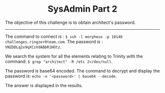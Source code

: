 <h1 align="center"> SysAdmin Part 2 </h1>

The objective of this challenge is to obtain architect's password.

---
The command to connect is : 
`$ ssh -l morpheus -p 10148 challenges.ringzer0team.com`. The password is : `VNZDDLq2x9qXCzVdABbR1HOtz`.

We search the system for all the elements relating to Trinity with the command:
`$ grep "architect" -R /etc 2>/dev/null`.


The password is base64 encoded. The command to decrypt and display the password is: `echo -n '<password>' | base64 --decode`.

The answer is displayed in the results.
